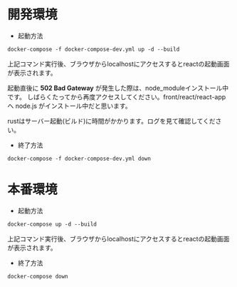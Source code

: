 # 開発環境
- 起動方法
```markdown
docker-compose -f docker-compose-dev.yml up -d --build
```
上記コマンド実行後、ブラウザからlocalhostにアクセスするとreactの起動画面が表示されます。

起動直後に **502 Bad Gateway** が発生した際は、node_moduleインストール中です。
しばらくたってから再度アクセスしてください。front/react/react-app へ node.js がインストール中だと思います。

rustはサーバー起動(ビルド)に時間がかかります。ログを見て確認してください。


- 終了方法
```markdown
docker-compose -f docker-compose-dev.yml down
```



# 本番環境
- 起動方法
```markdown
docker-compose up -d --build
```
上記コマンド実行後、ブラウザからlocalhostにアクセスするとreactの起動画面が表示されます。

- 終了方法
```markdown
docker-compose down
```
